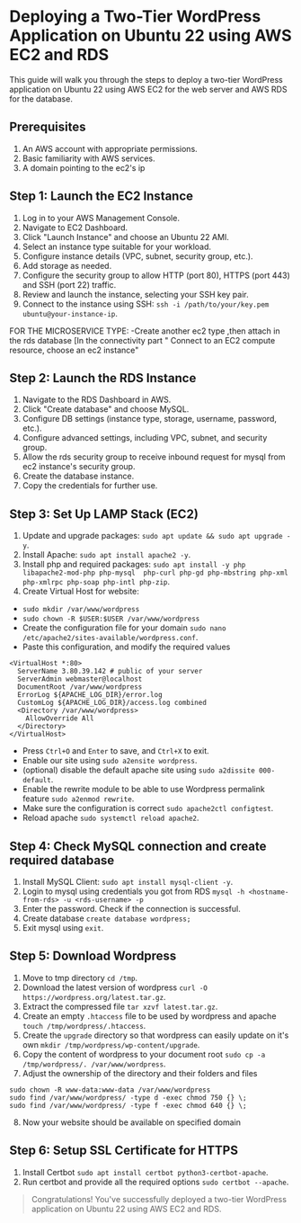 # Deploying a Two-Tier WordPress Application on Ubuntu 22 using AWS EC2 and RDS

This guide will walk you through the steps to deploy a two-tier WordPress application on Ubuntu 22 using AWS EC2 for the web server and AWS RDS for the database.

## Prerequisites

1. An AWS account with appropriate permissions.
2. Basic familiarity with AWS services.
3. A domain pointing to the ec2's ip

## Step 1: Launch the EC2 Instance

1. Log in to your AWS Management Console.
2. Navigate to EC2 Dashboard.
3. Click "Launch Instance" and choose an Ubuntu 22 AMI.
4. Select an instance type suitable for your workload.
5. Configure instance details (VPC, subnet, security group, etc.).
6. Add storage as needed.
7. Configure the security group to allow HTTP (port 80), HTTPS (port 443) and SSH (port 22) traffic.
8. Review and launch the instance, selecting your SSH key pair.
9. Connect to the instance using SSH: `ssh -i /path/to/your/key.pem ubuntu@your-instance-ip`.


FOR THE MICROSERVICE TYPE:
-Create another ec2 type ,then attach in the rds database [In the connectivity part " Connect to an EC2 compute resource, choose an ec2 instance"

## Step 2: Launch the RDS Instance

1. Navigate to the RDS Dashboard in AWS.
2. Click "Create database" and choose MySQL.
3. Configure DB settings (instance type, storage, username, password, etc.).
4. Configure advanced settings, including VPC, subnet, and security group.
5. Allow the rds security group to receive inbound request for mysql from ec2 instance's security group.
6. Create the database instance.
7. Copy the credentials for further use.


## Step 3: Set Up LAMP Stack (EC2)

1. Update and upgrade packages: `sudo apt update && sudo apt upgrade -y`.
2. Install Apache: `sudo apt install apache2 -y`.
3. Install php and required packages: `sudo apt install -y php libapache2-mod-php php-mysql  php-curl php-gd php-mbstring php-xml php-xmlrpc php-soap php-intl php-zip`.
4. Create Virtual Host for website:
  - ```sudo mkdir /var/www/wordpress```
  - `sudo chown -R $USER:$USER /var/www/wordpress`
  - Create the configuration file for your domain `sudo nano /etc/apache2/sites-available/wordpress.conf`.
  - Paste this configuration, and modify the required values
  ```
  <VirtualHost *:80>
    ServerName 3.80.39.142 # public of your server
    ServerAdmin webmaster@localhost
    DocumentRoot /var/www/wordpress
    ErrorLog ${APACHE_LOG_DIR}/error.log
    CustomLog ${APACHE_LOG_DIR}/access.log combined
    <Directory /var/www/wordpress>
      AllowOverride All
    </Directory>
</VirtualHost>
```
  - Press `Ctrl+O` and `Enter` to save, and `Ctrl+X` to exit.
  - Enable our site using `sudo a2ensite wordpress`.
  - (optional) disable the default apache site using `sudo a2dissite 000-default`.
  - Enable the rewrite module to be able to use Wordpress permalink feature `sudo a2enmod rewrite`.
  - Make sure the configuration is correct `sudo apache2ctl configtest`.
  - Reload apache `sudo systemctl reload apache2`.

## Step 4: Check MySQL connection and create required database

1. Install MySQL Client: `sudo apt install mysql-client -y`.
2. Login to mysql using credentials you got from RDS `mysql -h <hostname-from-rds> -u <rds-username> -p`
3. Enter the password. Check if the connection is successful.
4. Create database `create database wordpress;`
5. Exit mysql using `exit`.

## Step 5: Download Wordpress

1. Move to tmp directory `cd /tmp`.
2. Download the latest version of wordpress `curl -O https://wordpress.org/latest.tar.gz`.
3. Extract the compressed file `tar xzvf latest.tar.gz`.
4. Create an empty `.htaccess` file to be used by wordpress and apache `touch /tmp/wordpress/.htaccess`.
5. Create the `upgrade` directory so that wordpress can easily update on it's own `mkdir /tmp/wordpress/wp-content/upgrade`.
6. Copy the content of wordpress to your document root `sudo cp -a /tmp/wordpress/. /var/www/wordpress`.
7. Adjust the ownership of the directory and their folders and files
```
sudo chown -R www-data:www-data /var/www/wordpress
sudo find /var/www/wordpress/ -type d -exec chmod 750 {} \;
sudo find /var/www/wordpress/ -type f -exec chmod 640 {} \;
```
8. Now your website should be available on specified domain

## Step 6: Setup SSL Certificate for HTTPS

1. Install Certbot `sudo apt install certbot python3-certbot-apache`.
2. Run certbot and provide all the required options `sudo certbot --apache`.

> Congratulations! You've successfully deployed a two-tier WordPress application on Ubuntu 22 using AWS EC2 and RDS.
